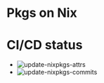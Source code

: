 # Pkgs on Nix

# CI/CD status

- ![update-nixpkgs-attrs](https://github.com/on-nix/pkgs/actions/workflows/update-nixpkgs-attrs.yaml/badge.svg?branch=main)
- ![update-nixpkgs-commits](https://github.com/on-nix/pkgs/actions/workflows/update-nixpkgs-commits.yaml/badge.svg?branch=main)
